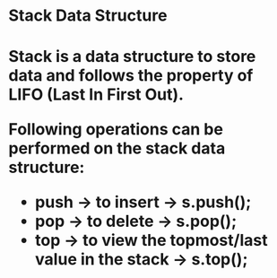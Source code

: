 <h1>Stack Data Structure<h1>

  <p>Stack is a data structure to store data and follows the property of LIFO (Last In First Out).

Following operations can be performed on the stack data structure: 

- push -> to insert -> s.push();
- pop -> to delete -> s.pop();
- top -> to view the topmost/last value in the stack -> s.top(); <p>



  

